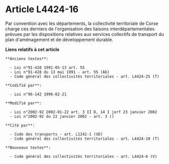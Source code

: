 # Article L4424-16

Par convention avec les départements, la collectivité territoriale de Corse charge ces derniers de l'organisation des
liaisons interdépartementales prévues par les dispositions relatives aux services collectifs de transport du plan
d'aménagement et de développement durable.

**Liens relatifs à cet article**

	**Anciens textes**:

	  - Loi n°91-428 1991-05-13 art. 55
	  - Loi n°91-428 du 13 mai 1991 - art. 55 (Ab)
	  - Code général des collectivités territoriales - art. L4424-25 (T)

	**Codifié par**:

	  - Loi n°96-142 1996-02-21

	**Modifié par**:

	  - Loi n°2002-92 2002-01-22 art. 3 II D, 14 I jorf 23 janvier 2002
	  - Loi n°2002-92 du 22 janvier 2002 - art. 3 ()

	**Cité par**:

	  - Code des transports - art. L1242-1 (VD)
	  - Code général des collectivités territoriales - art. L4424-10 (T)

	**Nouveaux textes**:

	  - Code général des collectivités territoriales - art. L4424-6 (V)
